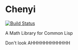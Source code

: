 # Chenyi
[![Build Status](https://travis-ci.org/macdavid313/Chenyi.svg?branch=master)](https://travis-ci.org/macdavid313/Chenyi)

A Math Library for Common Lisp

Don't look AHHHHHHHHHHHH
